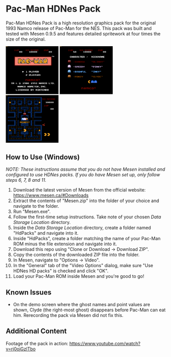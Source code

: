 # Pac-Man HDNes Pack
Pac-Man HDNes Pack is a high resolution graphics pack for the original 1993 Namco release of Pac-Man for the NES. This pack was built and tested with Mesen 0.9.5 and features detailed spritework at four times the size of the original.

<img src="https://github.com/PepCodes/HDNes-Graphics-Pac/blob/master/Screenshot_00.png" width="33%"> <img src="https://github.com/PepCodes/HDNes-Graphics-Pac/blob/master/Screenshot_01.png" width="33%"> <img src="https://github.com/PepCodes/HDNes-Graphics-Pac/blob/master/Screenshot_02.png" width="33%">

## How to Use (Windows)
<i>NOTE: These instructions assume that you do not have Mesen installed and configured to use HDNes packs. If you do have Mesen set up, only follow steps 6, 7, 8 and 11.</i>
1. Download the latest version of Mesen from the official website: https://www.mesen.ca/#Downloads
2. Extract the contents of "Mesen.zip" into the folder of your choice and navigate to the folder.
3. Run "Mesen.exe".
4. Follow the first-time setup instructions. Take note of your chosen <i>Data Storage Location</i> directory.
5. Inside the <i>Data Storage Location</i> directory, create a folder named "HdPacks" and navigate into it.
6. Inside "HdPacks", create a folder matching the name of your Pac-Man ROM minus the file extension and navigate into it.
7. Download this repo using "Clone or Download -> Download ZIP".
8. Copy the contents of the downloaded ZIP file into the folder.
9. In Mesen, navigate to "Options -> Video".
10. In the "General" tab of the "Video Options" dialog, make sure "Use HDNes HD packs" is checked and click "OK".
11. Load your Pac-Man ROM inside Mesen and you're good to go!

## Known Issues
- On the demo screen where the ghost names and point values are shown, Clyde (the right-most ghost) disappears before Pac-Man can eat him. Rerecording the pack via Mesen did not fix this.

## Additional Content
Footage of the pack in action: https://www.youtube.com/watch?v=rj0ojGzlTbo
